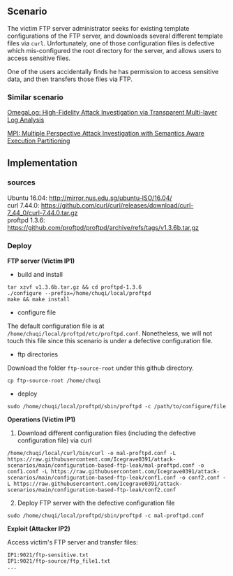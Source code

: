 ## Scenario

The victim FTP server administrator seeks for existing template configurations of the FTP server, and downloads several different template files via `curl`. Unfortunately, one of those configuration files is defective which mis-configured the root directory for the server, and allows users to access sensitive files.

One of the users accidentally finds he has permission to access sensitive data, and then transfers those files via FTP.

### Similar scenario

[OmegaLog: High-Fidelity Attack Investigation via Transparent Multi-layer Log Analysis](https://www.ndss-symposium.org/wp-content/uploads/2020/02/24270-paper.pdf)

[MPI: Multiple Perspective Attack Investigation with Semantics Aware Execution Partitioning](https://www.usenix.org/system/files/conference/usenixsecurity17/sec17-ma.pdf)

## Implementation

### sources

Ubuntu 16.04: http://mirror.nus.edu.sg/ubuntu-ISO/16.04/    
curl 7.44.0: https://github.com/curl/curl/releases/download/curl-7_44_0/curl-7.44.0.tar.gz    
proftpd 1.3.6: https://github.com/proftpd/proftpd/archive/refs/tags/v1.3.6b.tar.gz

### Deploy

**FTP server (Victim IP1)**

* build and install
```
tar xzvf v1.3.6b.tar.gz && cd proftpd-1.3.6
./configure --prefix=/home/chuqi/local/proftpd
make && make install
```

* configure file

The default configuration file is at `/home/chuqi/local/proftpd/etc/proftpd.conf`. Nonetheless, we will not touch this file since this scenario is under a defective configuration file.

* ftp directories

Download the folder `ftp-source-root` under this github directory.
```
cp ftp-source-root /home/chuqi
```

* deploy
```
sudo /home/chuqi/local/proftpd/sbin/proftpd -c /path/to/configure/file
```

**Operations (Victim IP1)**

1. Download different configuration files (including the defective configuration file) via curl

```
/home/chuqi/local/curl/bin/curl -o mal-proftpd.conf -L https://raw.githubusercontent.com/Icegrave0391/attack-scenarios/main/configuration-based-ftp-leak/mal-proftpd.conf -o conf1.conf -L https://raw.githubusercontent.com/Icegrave0391/attack-scenarios/main/configuration-based-ftp-leak/conf1.conf -o conf2.conf -L https://raw.githubusercontent.com/Icegrave0391/attack-scenarios/main/configuration-based-ftp-leak/conf2.conf
```

2. Deploy FTP server with the defective configuration file

```
sudo /home/chuqi/local/proftpd/sbin/proftpd -c mal-proftpd.conf
```

**Exploit (Attacker IP2)**    

Access victim's FTP server and transfer files:
```
IP1:9021/ftp-sensitive.txt
IP1:9021/ftp-source/ftp_file1.txt
...
```

